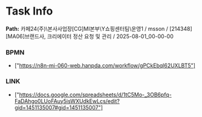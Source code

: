 # Task Info

**Path:** 카페24(주)\본사사업장\[CG]MI본부\Y쇼핑센터팀\운영1 / msson / [214348] [MA06]브랜드사, 크리에이터 정산 요청 및 관리 / 2025-08-01_00-00-00

### BPMN
- ["https://n8n-mi-060-web.hanpda.com/workflow/gPCkEbql62UXLBT5"]

### LINK
- ["https://docs.google.com/spreadsheets/d/1tC5Mo-_3OB6pfq-FaDAhgo0LUoFAuy5isWXUdkEwLcs/edit?gid=1451135007#gid=1451135007"]

